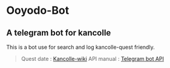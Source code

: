 Ooyodo-Bot
==========
A telegram bot for kancolle
---------------------------

This is a bot use for search and log kancolle-quest friendly.

> Quest date : [Kancolle-wiki](http://wikiwiki.jp/kancolle/)
> API manual : [Telegram bot API](https://core.telegram.org/bots/api)